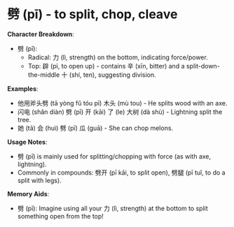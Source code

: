 # **劈 (pī) - to split, chop, cleave**

**Character Breakdown**:  
- 劈 (pī):
  - Radical: 力 (lì, strength) on the bottom, indicating force/power.
  - Top: 辟 (pì, to open up) - contains 辛 (xīn, bitter) and a split-down-the-middle 十 (shí, ten), suggesting division.

**Examples**:  
- 他用斧头劈 (tā yòng fǔ tóu pī) 木头 (mù tou) - He splits wood with an axe.  
- 闪电 (shǎn diàn) 劈 (pī) 开 (kāi) 了 (le) 大树 (dà shù) - Lightning split the tree.  
- 她 (tā) 会 (huì) 劈 (pī) 瓜 (guā) - She can chop melons.

**Usage Notes**:  
- 劈 (pī) is mainly used for splitting/chopping with force (as with axe, lightning).  
- Commonly in compounds: 劈开 (pī kāi, to split open), 劈腿 (pī tuǐ, to do a split with legs).

**Memory Aids**:  
- 劈 (pī): Imagine using all your 力 (lì, strength) at the bottom to split something open from the top!